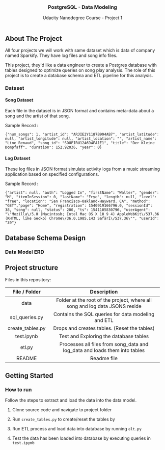 <br/>
 <h3 align="center">PostgreSQL - Data Modeling </h3>
 <p align="center">
  Udacity Nanodegree Course - Project 1
  <br />
  <br />

## About The Project
All four projects we will work with same dataset which is data of company named Sparkify. They have log files and song info files.

This project, they'd like a data engineer to create a Postgres database with tables designed to optimize queries on song play analysis. The role of this project is to create a database schema and ETL pipeline for this analysis. 

### Dataset
#### Song Dataset
Each file in the dataset is in JSON format and contains meta-data about a song and the artist of that song. 

Sample Record :
```
{"num_songs": 1, "artist_id": "ARJIE2Y1187B994AB7", "artist_latitude": null, "artist_longitude": null, "artist_location": "", "artist_name": "Line Renaud", "song_id": "SOUPIRU12A6D4FA1E1", "title": "Der Kleine Dompfaff", "duration": 152.92036, "year": 0}
```

#### Log Dataset
These log files in JSON format simulate activity logs from a music streaming application based on specified configurations.

Sample Record :
```
{"artist": null, "auth": "Logged In", "firstName": "Walter", "gender": "M", "itemInSession": 0, "lastName": "Frye", "length": null, "level": "free", "location": "San Francisco-Oakland-Hayward, CA", "method": "GET","page": "Home", "registration": 1540919166796.0, "sessionId": 38, "song": null, "status": 200, "ts": 1541105830796, "userAgent": "\"Mozilla\/5.0 (Macintosh; Intel Mac OS X 10_9_4) AppleWebKit\/537.36 (KHTML, like Gecko) Chrome\/36.0.1985.143 Safari\/537.36\"", "userId": "39"}
```



## Database Schema Design

### Data Model ERD



## Project structure

Files in this repository:

|  File / Folder   |                         Description                          |
| :--------------: | :----------------------------------------------------------: |
|       data       | Folder at the root of the project, where all song and log data JSONS reside |
|  sql_queries.py  |      Contains the SQL queries for data modeling and ETL      |
| create_tables.py |         Drops and creates tables. (Reset the tables)         |
|    test.ipynb    |                Test and Exploring the database tables                 |
|      etl.py      | Processes all files from song_data and log_data and loads them into  tables |
|      README      |                         Readme file                          |



<!-- GETTING STARTED -->

## Getting Started

### How to run

Follow the steps to extract and load the data into the data model.

1. Clone source code and navigate to project folder

2. Run `create_tables.py` to create/reset the tables by

3. Run ETL process and load data into database by  running `elt.py`

4. Test the data has been loaded into database by executing queries in `test.ipynb`
